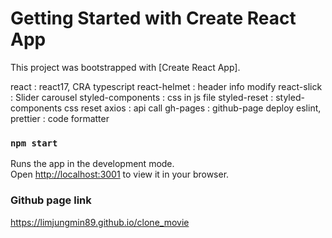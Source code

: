 # Getting Started with Create React App

This project was bootstrapped with [Create React App].

react : react17, CRA
typescript
react-helmet : header info modify
react-slick : Slider carousel
styled-components : css in js file
styled-reset : styled-components css reset
axios : api call
gh-pages : github-page deploy
eslint, prettier : code formatter

### `npm start`

Runs the app in the development mode.\
Open [http://localhost:3001](http://localhost:3001) to view it in your browser.

### Github page link

https://limjungmin89.github.io/clone_movie
